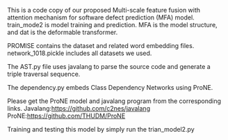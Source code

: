 This is a code copy of our proposed Multi-scale feature fusion with attention mechanism for software defect prediction (MFA) model. 
train_mode2 is model training and prediction.
MFA is the model structure, and dat is the deformable transformer. 

PROMISE contains the dataset and related word embedding files. network_1018.pickle includes all datasets we used.

The AST.py file uses javalang to parse the source code and generate a triple traversal sequence.

The dependency.py embeds Class Dependency Networks using ProNE.

Please get the ProNE model and javalang program from the corresponding links.
Javalang:https://github.com/c2nes/javalang
ProNE:https://github.com/THUDM/ProNE

Training and testing this model by simply run the trian_model2.py
